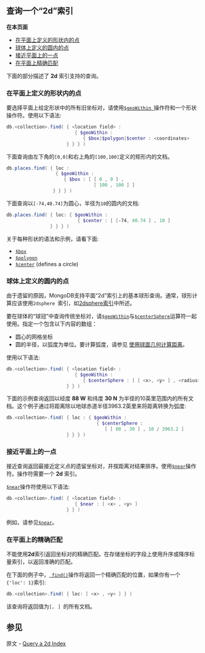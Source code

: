 ## 查询一个“2d”索引

**在本页面**

- [在平面上定义的形状内的点](#id1)
- [球体上定义的圆内的点](#id2)
- [接近平面上的一点](#id3)
- [在平面上精确匹配](#id4)

下面的部分描述了 **2d** 索引支持的查询。

### <span id="id1">在平面上定义的形状内的点</span>

要选择平面上给定形状中的所有旧坐标对，请使用[`$geoWithin `](https://docs.mongodb.com/master/reference/operator/query/geoWithin/#op._S_geoWithin)操作符和一个形状操作符。使用以下语法:

```powershell
db.<collection>.find( { <location field> :
                         { $geoWithin :
                            { $box|$polygon|$center : <coordinates>
                      } } } )
```

下面查询由左下角的`[0,0]`和右上角的`[100,100]`定义的矩形内的文档。

```powershell
db.places.find( { loc :
                  { $geoWithin :
                     { $box : [ [ 0 , 0 ] ,
                                [ 100 , 100 ] ]
                 } } } )
```

下面查询以`[-74,40.74]`为圆心，半径为` 10 `的圆内的文档:

```powershell
db.places.find( { loc: { $geoWithin :
                          { $center : [ [-74, 40.74 ] , 10 ]
                } } } )
```

关于每种形状的语法和示例，请看下面:

- [`$box`](https://docs.mongodb.com/master/reference/operator/query/box/#op._S_box)
- [`$polygon`](https://docs.mongodb.com/master/reference/operator/query/polygon/#op._S_polygon)
- [`$center`](https://docs.mongodb.com/master/reference/operator/query/center/#op._S_center) (defines a circle)

### <span id="id2">球体上定义的圆内的点</span>

由于遗留的原因，MongoDB支持平面“2d”索引上的基本球形查询。通常，球形计算应该使用`2dsphere `索引，如[2dsphere索引](https://docs.mongodb.com/master/core/2dsphere/)中所述。

要在球体的“球冠”中查询传统坐标对，请[`$geoWithin`](https://docs.mongodb.com/manual/reference/operator/query/geoWithin/#op._S_geoWithin)与[`$centerSphere`](https://docs.mongodb.com/manual/reference/operator/query/centerSphere/#op._S_centerSphere)运算符一起使用。指定一个包含以下内容的数组：

- 圆心的网格坐标
- 圆的半径，以弧度为单位。要计算弧度，请参见 [使用球面几何计算距离](https://docs.mongodb.com/manual/tutorial/calculate-distances-using-spherical-geometry-with-2d-geospatial-indexes/)。

使用以下语法:

```powershell
db.<collection>.find( { <location field> :
                         { $geoWithin :
                            { $centerSphere : [ [ <x>, <y> ] , <radius> ] }
                      } } )
```

下面的示例查询返回以经度 **88 W** 和纬度 **30 N** 为半径的10英里范围内的所有文档。这个例子通过将距离除以地球赤道半径3963.2英里来将距离转换为弧度:

```powershell
db.<collection>.find( { loc : { $geoWithin :
                                 { $centerSphere :
                                    [ [ 88 , 30 ] , 10 / 3963.2 ]
                      } } } )
```

### <span id="id3">接近平面上的一点</span>

接近查询返回最接近定义点的遗留坐标对，并按距离对结果排序。使用[`$near`](https://docs.mongodb.com/master/reference/operator/query/near/#op._S_near)操作符。操作符需要一个 **2d** 索引。

[`$near`](https://docs.mongodb.com/master/reference/operator/query/near/#op._S_near)操作符使用以下语法:

```powershell
db.<collection>.find( { <location field> :
                         { $near : [ <x> , <y> ]
                      } } )
```

例如，请参见[` $near `](https://docs.mongodb.com/master/reference/operator/query/near/#op._S_near)。

### <span id="id4">在平面上的精确匹配</span>

不能使用**2d**索引返回坐标对的精确匹配。在存储坐标的字段上使用升序或降序标量索引，以返回准确的匹配。

在下面的例子中，[` find()`](https://docs.mongodb.com/master/reference/method/db.collection.find/#db.collection.find)操作将返回一个精确匹配的位置，如果你有一个`{'loc': 1}`索引:

```powershell
db.<collection>.find( { loc: [ <x> , <y> ] } )
```

该查询将返回值为`[`<x>`，` <y>`] `的所有文档。



## 参见

原文 - [Query a 2d Index]( https://docs.mongodb.com/manual/tutorial/query-a-2d-index/ )

